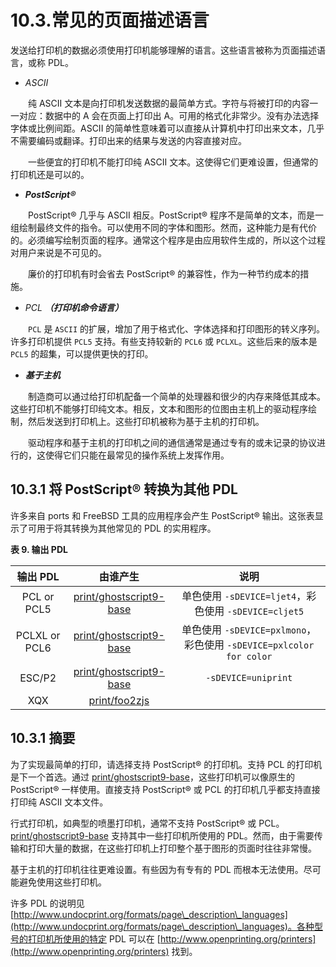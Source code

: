 # 10.3.常见的页面描述语言

发送给打印机的数据必须使用打印机能够理解的语言。这些语言被称为页面描述语言，或称 PDL。

* _ASCII_

　　纯 ASCII 文本是向打印机发送数据的最简单方式。字符与将被打印的内容一一对应：数据中的 A 会在页面上打印出 A。可用的格式化非常少。没有办法选择字体或比例间距。ASCII 的简单性意味着可以直接从计算机中打印出来文本，几乎不需要编码或翻译。打印出来的结果与发送的内容直接对应。

　　一些便宜的打印机不能打印纯 ASCII 文本。这使得它们更难设置，但通常的打印机还是可以的。

* _**PostScript®**_

　　PostScript® 几乎与 ASCII 相反。PostScript® 程序不是简单的文本，而是一组绘制最终文件的指令。可以使用不同的字体和图形。然而，这种能力是有代价的。必须编写绘制页面的程序。通常这个程序是由应用软件生成的，所以这个过程对用户来说是不可见的。

　　廉价的打印机有时会省去 PostScript® 的兼容性，作为一种节约成本的措施。

* _PCL_ _**（打印机命令语言）**_

　　`PCL` 是 `ASCII` 的扩展，增加了用于格式化、字体选择和打印图形的转义序列。许多打印机提供 `PCL5` 支持。有些支持较新的 `PCL6` 或 `PCLXL`。这些后来的版本是 `PCL5` 的超集，可以提供更快的打印。

* _**基于主机**_

　　制造商可以通过给打印机配备一个简单的处理器和很少的内存来降低其成本。这些打印机不能够打印纯文本。相反，文本和图形的位图由主机上的驱动程序绘制，然后发送到打印机上。这些打印机被称为基于主机的打印机。

　　驱动程序和基于主机的打印机之间的通信通常是通过专有的或未记录的协议进行的，这使得它们只能在最常见的操作系统上发挥作用。

## 10.3.1 将 PostScript® 转换为其他 PDL

许多来自 ports 和 FreeBSD 工具的应用程序会产生 PostScript® 输出。这张表显示了可用于将其转换为其他常见的 PDL 的实用程序。

**表 9. 输出 PDL**

|     输出 PDL    |                                               由谁产生                                               |                             说明                             |
| :-----------: | :----------------------------------------------------------------------------------------------: | :--------------------------------------------------------: |
|  PCL or PCL5  | [print/ghostscript9-base](https://cgit.freebsd.org/ports/tree/print/ghostscript9-base/pkg-descr) |        单色使用 `-sDEVICE=ljet4`，彩色使用 `-sDEVICE=cljet5`        |
| PCLXL or PCL6 | [print/ghostscript9-base](https://cgit.freebsd.org/ports/tree/print/ghostscript9-base/pkg-descr) | 单色使用 `-sDEVICE=pxlmono`，彩色使用 `-sDEVICE=pxlcolor for color` |
|     ESC/P2    | [print/ghostscript9-base](https://cgit.freebsd.org/ports/tree/print/ghostscript9-base/pkg-descr) |                     `-sDEVICE=uniprint`                    |
|      XQX      |           [print/foo2zjs](https://cgit.freebsd.org/ports/tree/print/foo2zjs/pkg-descr)           |                                                            |

## 10.3.1 摘要

为了实现最简单的打印，请选择支持 PostScript® 的打印机。支持 PCL 的打印机是下一个首选。通过 [print/ghostscript9-base](https://cgit.freebsd.org/ports/tree/print/ghostscript9-base/pkg-descr)，这些打印机可以像原生的 PostScript® 一样使用。直接支持 PostScript® 或 PCL 的打印机几乎都支持直接打印纯 ASCII 文本文件。

行式打印机，如典型的喷墨打印机，通常不支持 PostScript® 或 PCL。[print/ghostscript9-base](https://cgit.freebsd.org/ports/tree/print/ghostscript9-base/pkg-descr) 支持其中一些打印机所使用的 PDL。然而，由于需要传输和打印大量的数据，在这些打印机上打印整个基于图形的页面时往往非常慢。

基于主机的打印机往往更难设置。有些因为有专有的 PDL 而根本无法使用。尽可能避免使用这些打印机。

许多 PDL 的说明见 [http://www.undocprint.org/formats/page\_description\_languages](http://www.undocprint.org/formats/page\_description\_languages)。各种型号的打印机所使用的特定 PDL 可以在 [http://www.openprinting.org/printers](http://www.openprinting.org/printers) 找到。
